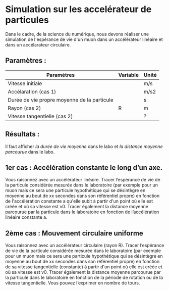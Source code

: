 # Simulation sur les accelérateur de particules 

Dans le cadre, de la science du numérique, nous devons réaliser une simulation de l'espérance de vie d'un muon dans un accélérateur linéaire et dans un accélarateur circulaire.

## Paramètres :

| Paramètres       | Variable          | Unité     |
|------------------|-------------------|-----------|
| Vitesse initiale |                   | m/s       |
| Accélaration (cas 1)   |            | m/s2|
| Durée de vie propre moyenne de la particule|           |s|
| Rayon (cas 2)|   R          | m|
| Vitesse tangentielle (cas 2) |            | ? |

## Résultats :

Il faut afficher *la durée de vie moyenne* dans le labo et *la distance moyenne parcourue* dans le labo.

## 1er cas : Accélération constante le long d’un axe.

Vous raisonnez avec un accélérateur linéaire.
Tracer l’espérance de vie de la particule considérée mesurée dans le laboratoire (par exemple pour un muon mais ce sera une particule hypothétique qui se désintègre en moyenne au bout de xx secondes dans son référentiel propre) en fonction de l'accélération constante a qu'elle subit à partir d'un point où elle est créée et où sa vitesse est v0.
Tracer également la distance moyenne parcourue par la particule dans le laboratoire en fonction de l’accélération linéaire constante a.

## 2ème cas : Mouvement circulaire uniforme

Vous raisonnez avec un accélérateur circulaire (rayon R).
Tracer l’espérance de vie de la particule considérée mesurée dans le laboratoire (par exemple pour un muon mais ce sera une particule hypothétique qui se désintègre en moyenne au bout de xx secondes dans son référentiel propre) en fonction de sa vitesse tangentielle (constante) à partir d'un point où elle est créée et où sa vitesse est v0.
Tracer également la distance moyenne parcourue par la particule dans le laboratoire en fonction de la période de rotation ou de la vitesse tangentielle. Vous pouvez l’exprimer en nombre de tours.

